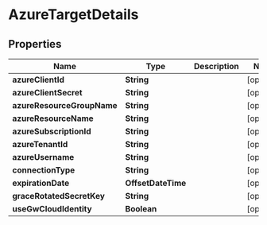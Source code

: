 

# AzureTargetDetails


## Properties

| Name | Type | Description | Notes |
|------------ | ------------- | ------------- | -------------|
|**azureClientId** | **String** |  |  [optional] |
|**azureClientSecret** | **String** |  |  [optional] |
|**azureResourceGroupName** | **String** |  |  [optional] |
|**azureResourceName** | **String** |  |  [optional] |
|**azureSubscriptionId** | **String** |  |  [optional] |
|**azureTenantId** | **String** |  |  [optional] |
|**azureUsername** | **String** |  |  [optional] |
|**connectionType** | **String** |  |  [optional] |
|**expirationDate** | **OffsetDateTime** |  |  [optional] |
|**graceRotatedSecretKey** | **String** |  |  [optional] |
|**useGwCloudIdentity** | **Boolean** |  |  [optional] |



